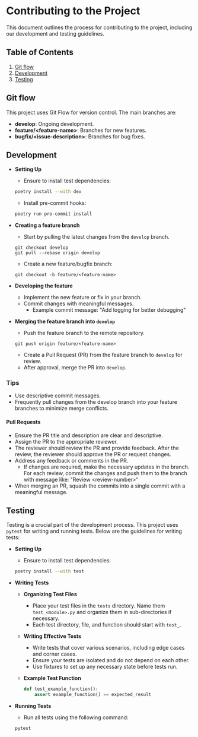 # Contributing to the Project
This document outlines the process for contributing to the project, including our development and testing guidelines.

## Table of Contents

1. [Git flow](#git-flow)
2. [Development](#development)
3. [Testing](#testing)

## Git flow

This project uses Git Flow for version control. The main branches are:

- **develop**: Ongoing development.
- **feature/\<feature-name\>**: Branches for new features.
- **bugfix/\<issue-description\>**: Branches for bug fixes.

## Development

* **Setting Up**  
    * Ensure to install test dependencies:
    ```bash
    poetry install --with dev
    ```

    * Install pre-commit hooks:
    ```bash
    poetry run pre-commit install
    ```

* **Creating a feature branch**  
    * Start by pulling the latest changes from the `develop` branch.
    ```
    git checkout develop
    git pull --rebase origin develop
    ```
    * Create a new feature/bugfix branch:
    ```
    git checkout -b feature/<feature-name>
    ```

* **Developing the feature**  
    * Implement the new feature or fix in your branch.  
    * Commit changes with meaningful messages.  
        * Example commit message: "Add logging for better debugging"

* **Merging the feature branch into `develop`**  
    * Push the feature branch to the remote repository.
    ```
    git push origin feature/<feature-name>
    ```
    * Create a Pull Request (PR) from the feature branch to `develop` for review.  
    * After approval, merge the PR into `develop`.

### Tips

* Use descriptive commit messages.  
* Frequently pull changes from the develop branch into your feature branches to minimize merge conflicts.  

#### Pull Requests

* Ensure the PR title and description are clear and descriptive.  
* Assign the PR to the appropriate reviewer.  
* The reviewer should review the PR and provide feedback. After the review, the reviewer should approve the PR or request changes.  
* Address any feedback or comments in the PR.  
  * If changes are required, make the necessary updates in the branch. For each review, commit the changes and push them to the branch with message like: "Review \<review-number\>“  
* When merging an PR, squash the commits into a single commit with a meaningful message.

## Testing

Testing is a crucial part of the development process. This project uses `pytest` for writing and running tests. Below are the guidelines for writing tests:

* **Setting Up**  
    * Ensure to install test dependencies:
    ```bash
    poetry install --with test
    ```

* **Writing Tests**  
    * **Organizing Test Files**  
        * Place your test files in the `tests` directory. Name them `test_<module>.py` and organize them in sub-directories if necessary.
        * Each test directory, file, and function should start with `test_`.

    * **Writing Effective Tests**  
        * Write tests that cover various scenarios, including edge cases and corner cases.
        * Ensure your tests are isolated and do not depend on each other.
        * Use fixtures to set up any necessary state before tests run.

    * **Example Test Function**  
        ```python
        def test_example_function():
            assert example_function() == expected_result
        ```

* **Running Tests**  
    * Run all tests using the following command:
    ```bash
    pytest
    ```
